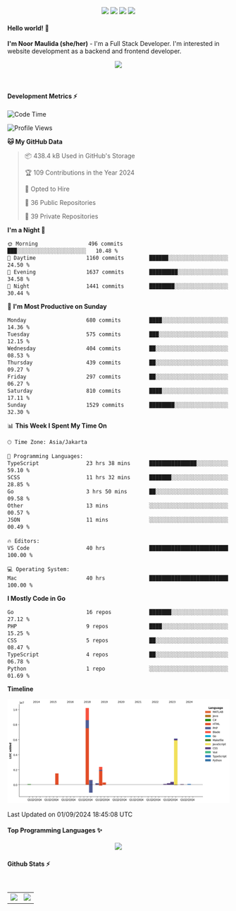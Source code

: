 <p align="center">
  <img src="https://dev.discordprofiles.me/badge/status/814439552055771206?simple=true">
  <img src="https://dev.discordprofiles.me/badge/playing/814439552055771206">
  <img src="https://dev.discordprofiles.me/badge/vscode/814439552055771206">
  <img src="https://dev.discordprofiles.me/badge/spotify/814439552055771206">
</p>

#### Hello world! 👋
**I'm Noor Maulida (she/her)** - I'm a Full Stack Developer. I'm interested in website development as a backend and frontend developer.

<p align="center">
  <img src="https://skillicons.dev/icons?i=go,php,laravel,nodejs,vue,express,ruby,python,mongodb,docker,aws,gcp" />
</p>
<br>

#### Development Metrics ⚡
<!--START_SECTION:waka-->
![Code Time](http://img.shields.io/badge/Code%20Time-519%20hrs%206%20mins-blue)

![Profile Views](http://img.shields.io/badge/Profile%20Views-4-blue)

**🐱 My GitHub Data** 

> 📦 438.4 kB Used in GitHub's Storage 
 > 
> 🏆 109 Contributions in the Year 2024
 > 
> 💼 Opted to Hire
 > 
> 📜 36 Public Repositories 
 > 
> 🔑 39 Private Repositories 
 > 
**I'm a Night 🦉** 

```text
🌞 Morning                496 commits         ███░░░░░░░░░░░░░░░░░░░░░░   10.48 % 
🌆 Daytime                1160 commits        ██████░░░░░░░░░░░░░░░░░░░   24.50 % 
🌃 Evening                1637 commits        █████████░░░░░░░░░░░░░░░░   34.58 % 
🌙 Night                  1441 commits        ████████░░░░░░░░░░░░░░░░░   30.44 % 
```
📅 **I'm Most Productive on Sunday** 

```text
Monday                   680 commits         ████░░░░░░░░░░░░░░░░░░░░░   14.36 % 
Tuesday                  575 commits         ███░░░░░░░░░░░░░░░░░░░░░░   12.15 % 
Wednesday                404 commits         ██░░░░░░░░░░░░░░░░░░░░░░░   08.53 % 
Thursday                 439 commits         ██░░░░░░░░░░░░░░░░░░░░░░░   09.27 % 
Friday                   297 commits         ██░░░░░░░░░░░░░░░░░░░░░░░   06.27 % 
Saturday                 810 commits         ████░░░░░░░░░░░░░░░░░░░░░   17.11 % 
Sunday                   1529 commits        ████████░░░░░░░░░░░░░░░░░   32.30 % 
```


📊 **This Week I Spent My Time On** 

```text
🕑︎ Time Zone: Asia/Jakarta

💬 Programming Languages: 
TypeScript               23 hrs 38 mins      ███████████████░░░░░░░░░░   59.10 % 
SCSS                     11 hrs 32 mins      ███████░░░░░░░░░░░░░░░░░░   28.85 % 
Go                       3 hrs 50 mins       ██░░░░░░░░░░░░░░░░░░░░░░░   09.58 % 
Other                    13 mins             ░░░░░░░░░░░░░░░░░░░░░░░░░   00.57 % 
JSON                     11 mins             ░░░░░░░░░░░░░░░░░░░░░░░░░   00.49 % 

🔥 Editors: 
VS Code                  40 hrs              █████████████████████████   100.00 % 

💻 Operating System: 
Mac                      40 hrs              █████████████████████████   100.00 % 
```

**I Mostly Code in Go** 

```text
Go                       16 repos            ███████░░░░░░░░░░░░░░░░░░   27.12 % 
PHP                      9 repos             ████░░░░░░░░░░░░░░░░░░░░░   15.25 % 
CSS                      5 repos             ██░░░░░░░░░░░░░░░░░░░░░░░   08.47 % 
TypeScript               4 repos             ██░░░░░░░░░░░░░░░░░░░░░░░   06.78 % 
Python                   1 repo              ░░░░░░░░░░░░░░░░░░░░░░░░░   01.69 % 
```



**Timeline**

![Lines of Code chart](https://raw.githubusercontent.com/noormaulida/noormaulida/main/assets/bar_graph.png)


 Last Updated on 01/09/2024 18:45:08 UTC
<!--END_SECTION:waka-->

#### Top Programming Languages ✨
<p align="center">
  <img src="https://api.githubtrends.io/user/svg/noormaulida/langs?time_range=one_year&include_private=true&compact=true&theme=dark" />
</p>

#### Github Stats ⚡
<p align="center">
  <table>
    <tr>
      <td>
        <img src="https://github-readme-streak-stats.herokuapp.com?user=noormaulida&theme=react&hide_border=true&mode=weekly" height="180" />
      </td>
      <td>
        <img src="https://github-readme-stats.vercel.app/api?username=noormaulida&theme=react&count_private=true&hide_border=true&line_height=20" height="180"/>
      </td>
    </tr>
</p>
<br>
